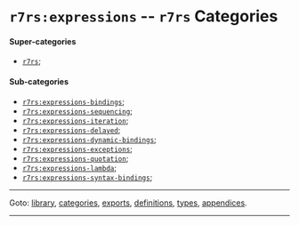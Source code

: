 

<a id='category__r7rs__r7rs_3a_expressions'></a>

# `r7rs:expressions` -- `r7rs` Categories


<a id='category__r7rs__r7rs_3a_expressions__super-categories'></a>

#### Super-categories

 * [`r7rs`](../../r7rs/categories/r7rs.md#category__r7rs__r7rs);


<a id='category__r7rs__r7rs_3a_expressions__sub-categories'></a>

#### Sub-categories

 * [`r7rs:expressions-bindings`](../../r7rs/categories/r7rs_3a_expressions-bindings.md#category__r7rs__r7rs_3a_expressions-bindings);
 * [`r7rs:expressions-sequencing`](../../r7rs/categories/r7rs_3a_expressions-sequencing.md#category__r7rs__r7rs_3a_expressions-sequencing);
 * [`r7rs:expressions-iteration`](../../r7rs/categories/r7rs_3a_expressions-iteration.md#category__r7rs__r7rs_3a_expressions-iteration);
 * [`r7rs:expressions-delayed`](../../r7rs/categories/r7rs_3a_expressions-delayed.md#category__r7rs__r7rs_3a_expressions-delayed);
 * [`r7rs:expressions-dynamic-bindings`](../../r7rs/categories/r7rs_3a_expressions-dynamic-bindings.md#category__r7rs__r7rs_3a_expressions-dynamic-bindings);
 * [`r7rs:expressions-exceptions`](../../r7rs/categories/r7rs_3a_expressions-exceptions.md#category__r7rs__r7rs_3a_expressions-exceptions);
 * [`r7rs:expressions-quotation`](../../r7rs/categories/r7rs_3a_expressions-quotation.md#category__r7rs__r7rs_3a_expressions-quotation);
 * [`r7rs:expressions-lambda`](../../r7rs/categories/r7rs_3a_expressions-lambda.md#category__r7rs__r7rs_3a_expressions-lambda);
 * [`r7rs:expressions-syntax-bindings`](../../r7rs/categories/r7rs_3a_expressions-syntax-bindings.md#category__r7rs__r7rs_3a_expressions-syntax-bindings);

----

Goto: [library](../../r7rs/_index.md#library__r7rs), [categories](../../r7rs/categories/_index.md#toc__r7rs__categories), [exports](../../r7rs/exports/_index.md#toc__r7rs__exports), [definitions](../../r7rs/definitions/_index.md#toc__r7rs__definitions), [types](../../r7rs/types/_index.md#toc__r7rs__types), [appendices](../../r7rs/appendices/_index.md#toc__r7rs__appendices).

----


